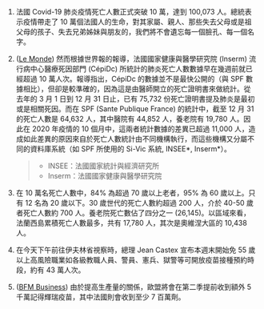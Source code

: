 1. 法國 Covid-19 肺炎疫情死亡人數正式突破 10 萬，達到 100,073 人。總統表示疫情帶走了 10 萬個法國人的生命，對其家屬、親人、那些失去父母或是祖父母的孩子、失去兄弟姊妹與朋友的，我們將不會遺忘每一個臉孔、每一個名字。
1. ([Le Monde](https://bit.ly/3e0h98Q)) 然而根據世界報的報導，法國國家健康與醫學研究院 (Inserm) 流行病中心醫療死因部門 (CépiDc) 所統計的肺炎死亡人數數據早在幾週前就已經超過 10 萬人次。報導指出，CépiDc 的數據並不是最快公開的（與 SPF 數據相比），但卻是較準確的，因為這是由醫師開立的死亡證明書來做統計。從去年的 3 月 1 日到 12 月 31 日止，已有 75,732 份死亡證明書提及肺炎是最初或是相關死因。而在 SPF (Sante Publique France) 的統計中，截至 12 月 31 的死亡人數是 64,632 人，其中醫院有 44,852 人，養老院有 19,780 人。因此在 2020 年疫情的 10 個月中，這兩者統計數據的差異已超過 11,000 人，造成如此差異的原因來自於死亡人數統計由不同機構執行，而這些機構又分屬不同的資料庫系統（如 SPF 所使用的 Si-Vic 系統, INSEE*, Inserm*）。

   > - INSEE：法國國家統計與經濟研究所
   > - Inserm：法國國家健康與醫學研究院

1. 在 10 萬名死亡人數中，84% 為超過 70 歲以上老者，95% 為 60 歲以上。只有 12 名為 20 歲以下。30 歲世代的死亡人數約超過 200 人，介於 40-50 歲者死亡人數約 700 人。養老院死亡數佔了四分之一 (26,145)。以區域來看，法蘭西島累積死亡人數最多，共有 17,780 人，其次是奧維涅大區的 10,438 人。
1. 在今天下午前往伊夫林省視察時，總理 Jean Castex 宣布本週末開始免 55 歲以上高風險職業如各級教職人員、警員、憲兵、獄警等可開放疫苗接種預約時段，約有 43 萬人次。
1. ([BFM Business](https://bit.ly/32iU8bW)) 由於提高生產量的關係，歐盟將會在第二季提前收到額外 5 千萬記得輝瑞疫苗，其中法國則會收到至少 7 百萬劑。
